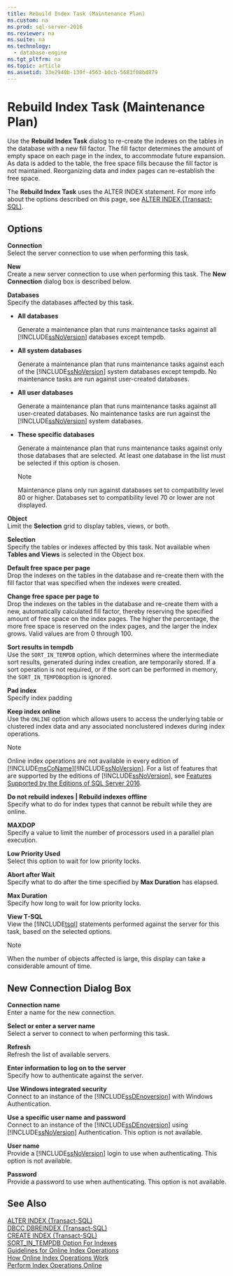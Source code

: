 ```yaml
---
title: Rebuild Index Task (Maintenance Plan)
ms.custom: na
ms.prod: sql-server-2016
ms.reviewer: na
ms.suite: na
ms.technology: 
  - database-engine
ms.tgt_pltfrm: na
ms.topic: article
ms.assetid: 33e2940b-139f-4563-b0cb-5683f08bd879
---
```

# Rebuild Index Task (Maintenance Plan)
  Use the **Rebuild Index Task** dialog to re\-create the indexes on the tables in the database with a new fill factor. The fill factor determines the amount of empty space on each page in the index, to accommodate future expansion. As data is added to the table, the free space fills because the fill factor is not maintained. Reorganizing data and index pages can re\-establish the free space.  
  
 The **Rebuild Index Task** uses the ALTER INDEX statement. For more info about the options described on this page, see [ALTER INDEX &#40;Transact-SQL&#41;](../Topic/ALTER%20INDEX%20\(Transact-SQL\).md).  
  
## Options  
 **Connection**  
 Select the server connection to use when performing this task.  
  
 **New**  
 Create a new server connection to use when performing this task. The **New Connection** dialog box is described below.  
  
 **Databases**  
 Specify the databases affected by this task.  
  
-   **All databases**  
  
     Generate a maintenance plan that runs maintenance tasks against all [!INCLUDE[ssNoVersion](../../Token/Other/ssNoVersion_md.md)] databases except tempdb.  
  
-   **All system databases**  
  
     Generate a maintenance plan that runs maintenance tasks against each of the [!INCLUDE[ssNoVersion](../../Token/Other/ssNoVersion_md.md)] system databases except tempdb. No maintenance tasks are run against user\-created databases.  
  
-   **All user databases**  
  
     Generate a maintenance plan that runs maintenance tasks against all user\-created databases. No maintenance tasks are run against the [!INCLUDE[ssNoVersion](../../Token/Other/ssNoVersion_md.md)] system databases.  
  
-   **These specific databases**  
  
     Generate a maintenance plan that runs maintenance tasks against only those databases that are selected. At least one database in the list must be selected if this option is chosen.  
  
    > [!NOTE]  
    >  Maintenance plans only run against databases set to compatibility level 80 or higher. Databases set to compatibility level 70 or lower are not displayed.  
  
 **Object**  
 Limit the **Selection** grid to display tables, views, or both.  
  
 **Selection**  
 Specify the tables or indexes affected by this task. Not available when **Tables and Views** is selected in the Object box.  
  
 **Default free space per page**  
 Drop the indexes on the tables in the database and re\-create them with the fill factor that was specified when the indexes were created.  
  
 **Change free space per page to**  
 Drop the indexes on the tables in the database and re\-create them with a new, automatically calculated fill factor, thereby reserving the specified amount of free space on the index pages. The higher the percentage, the more free space is reserved on the index pages, and the larger the index grows. Valid values are from 0 through 100.  
  
 **Sort results in tempdb**  
 Use the `SORT_IN_TEMPDB` option, which determines where the intermediate sort results, generated during index creation, are temporarily stored. If a sort operation is not required, or if the sort can be performed in memory, the `SORT_IN_TEMPDB`option is ignored.  
  
 **Pad index**  
 Specify index padding  
  
 **Keep index online**  
 Use the `ONLINE` option which allows users to access the underlying table or clustered index data and any associated nonclustered indexes during index operations.  
  
> [!NOTE]  
>  Online index operations are not available in every edition of [!INCLUDE[msCoName](../../Token/Other/msCoName_md.md)][!INCLUDE[ssNoVersion](../../Token/Other/ssNoVersion_md.md)]. For a list of features that are supported by the editions of [!INCLUDE[ssNoVersion](../../Token/Other/ssNoVersion_md.md)], see [Features Supported by the Editions of SQL Server 2016](../../Topics/TopicNameNotContainA/Features-Supported-by-the-Editions-of-SQL-Server-2016.md).  
  
 **Do not rebuild indexes | Rebuild indexes offline**  
 Specify what to do for index types that cannot be rebuilt while they are online.  
  
 **MAXDOP**  
 Specify a value to limit the number of processors used in a parallel plan execution.  
  
 **Low Priority Used**  
 Select this option to wait for low priority locks.  
  
 **Abort after Wait**  
 Specify what to do after the time specified by **Max Duration** has elapsed.  
  
 **Max Duration**  
 Specify how long to wait for low priority locks.  
  
 **View T\-SQL**  
 View the [!INCLUDE[tsql](../../Token/Other/tsql_md.md)] statements performed against the server for this task, based on the selected options.  
  
> [!NOTE]  
>  When the number of objects affected is large, this display can take a considerable amount of time.  
  
## New Connection Dialog Box  
 **Connection name**  
 Enter a name for the new connection.  
  
 **Select or enter a server name**  
 Select a server to connect to when performing this task.  
  
 **Refresh**  
 Refresh the list of available servers.  
  
 **Enter information to log on to the server**  
 Specify how to authenticate against the server.  
  
 **Use Windows integrated security**  
 Connect to an instance of the [!INCLUDE[ssDEnoversion](../../Token/Other/ssDEnoversion_md.md)] with Windows Authentication.  
  
 **Use a specific user name and password**  
 Connect to an instance of the [!INCLUDE[ssDEnoversion](../../Token/Other/ssDEnoversion_md.md)] using [!INCLUDE[ssNoVersion](../../Token/Other/ssNoVersion_md.md)] Authentication. This option is not available.  
  
 **User name**  
 Provide a [!INCLUDE[ssNoVersion](../../Token/Other/ssNoVersion_md.md)] login to use when authenticating. This option is not available.  
  
 **Password**  
 Provide a password to use when authenticating. This option is not available.  
  
## See Also  
 [ALTER INDEX &#40;Transact-SQL&#41;](../Topic/ALTER%20INDEX%20\(Transact-SQL\).md)   
 [DBCC DBREINDEX &#40;Transact-SQL&#41;](../Topic/DBCC%20DBREINDEX%20\(Transact-SQL\).md)   
 [CREATE INDEX &#40;Transact-SQL&#41;](../Topic/CREATE%20INDEX%20\(Transact-SQL\).md)   
 [SORT_IN_TEMPDB Option For Indexes](../../Topics/TopicNameNotContainA/SORT_IN_TEMPDB-Option-For-Indexes.md)   
 [Guidelines for Online Index Operations](../../Topics/TopicNameNotContainA/Guidelines-for-Online-Index-Operations.md)   
 [How Online Index Operations Work](../../Topics/TopicNameNotContainA/How-Online-Index-Operations-Work.md)   
 [Perform Index Operations Online](../../Topics/TopicNameNotContainA/Perform-Index-Operations-Online.md)  
  
  